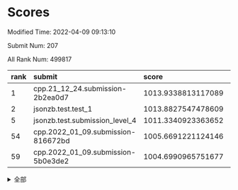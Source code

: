 # Scores

Modified Time: 2022-04-09 09:13:10

Submit Num: 207

All Rank Num: 499817

| rank |               submit               |       score        |       sigma        | pk_num |
| :--- | :--------------------------------- | :----------------- | :----------------- | :----- |
| 1    | cpp.21_12_24.submission-2b2ea0d7   | 1013.9338813117089 | 0.8104240712650935 | 9660   |
| 2    | jsonzb.test.test_1                 | 1013.8827547478609 | 0.8468006787702513 | 9659   |
| 5    | jsonzb.test.submission_level_4     | 1011.3340923363652 | 0.8006027802126957 | 9658   |
| 54   | cpp.2022_01_09.submission-816672bd | 1005.6691221124146 | 0.7284090038410715 | 9655   |
| 59   | cpp.2022_01_09.submission-5b0e3de2 | 1004.6990965751677 | 0.7076879916772566 | 9655   |


<details>
<summary>全部</summary>

| rank |                 submit                 |       score        |       sigma        | pk_num |
| :--- | :------------------------------------- | :----------------- | :----------------- | :----- |
| 1    | cpp.21_12_24.submission-2b2ea0d7       | 1013.9338813117089 | 0.8104240712650935 | 9660   |
| 2    | jsonzb.test.test_1                     | 1013.8827547478609 | 0.8468006787702513 | 9659   |
| 3    | gobigger.level_3.submission_level_3_26 | 1012.0504006747416 | 0.7825673030485736 | 9662   |
| 4    | gobigger.level_3.submission_level_3_37 | 1011.7130903209652 | 0.7868765871116522 | 9655   |
| 5    | jsonzb.test.submission_level_4         | 1011.3340923363652 | 0.8006027802126957 | 9658   |
| 6    | gobigger.level_3.submission_level_3_40 | 1011.0979276943826 | 0.7765324369725886 | 9663   |
| 7    | gobigger.level_3.submission_level_3_46 | 1011.0022838363567 | 0.7475541254541843 | 9659   |
| 8    | gobigger.level_3.submission_level_3_10 | 1010.9787357008507 | 0.774199487226892  | 9659   |
| 9    | gobigger.level_3.submission_level_3_27 | 1010.85458170822   | 0.7564510391815277 | 9655   |
| 10   | gobigger.level_3.submission_level_3_30 | 1010.8118892828525 | 0.7759042840367092 | 9659   |
| 11   | gobigger.level_3.submission_level_3_25 | 1010.7858213860324 | 0.7738322941324871 | 9660   |
| 12   | gobigger.level_3.submission_level_3_7  | 1010.6291349587733 | 0.7702587015595734 | 9655   |
| 13   | gobigger.level_3.submission_level_3_8  | 1010.5382000074669 | 0.7425162305282439 | 9665   |
| 14   | gobigger.level_3.submission_level_3_41 | 1010.4906591748052 | 0.7671632617405659 | 9661   |
| 15   | gobigger.level_3.submission_level_3_23 | 1010.3774216817753 | 0.7408597621805458 | 9657   |
| 16   | gobigger.level_3.submission_level_3_12 | 1010.3381996530243 | 0.7673640168496018 | 9663   |
| 17   | gobigger.level_3.submission_level_3_44 | 1010.3168960551436 | 0.7721805107445825 | 9658   |
| 18   | gobigger.level_3.submission_level_3_47 | 1010.2812786771642 | 0.7669473481864458 | 9660   |
| 19   | gobigger.level_3.submission_level_3_2  | 1010.2529429824126 | 0.7861734442323929 | 9654   |
| 20   | gobigger.level_3.submission_level_3_45 | 1010.2286096365244 | 0.75794134463173   | 9663   |
| 21   | gobigger.level_3.submission_level_3_29 | 1010.1075657572865 | 0.7392031312235501 | 9658   |
| 22   | gobigger.level_3.submission_level_3_17 | 1010.0438921997956 | 0.7607279199042838 | 9660   |
| 23   | gobigger.level_3.submission_level_3_19 | 1010.038266583704  | 0.7522032662530278 | 9662   |
| 24   | gobigger.level_3.submission_level_3_48 | 1010.0344125488102 | 0.7836689292490764 | 9660   |
| 25   | gobigger.level_3.submission_level_3_34 | 1009.9945823035357 | 0.7625994579296267 | 9658   |
| 26   | gobigger.level_3.submission_level_3_13 | 1009.9474219002642 | 0.7410851369962369 | 9662   |
| 27   | gobigger.level_3.submission_level_3_38 | 1009.8890828365679 | 0.7394504120063906 | 9657   |
| 28   | gobigger.level_3.submission_level_3_28 | 1009.8235976615966 | 0.7463933039305892 | 9657   |
| 29   | gobigger.level_3.submission_level_3_33 | 1009.7394495707615 | 0.7651322769376372 | 9655   |
| 30   | gobigger.level_3.submission_level_3_36 | 1009.7210793084669 | 0.770035051240386  | 9657   |
| 31   | gobigger.level_3.submission_level_3_22 | 1009.7203451516056 | 0.7450191760193543 | 9658   |
| 32   | gobigger.level_3.submission_level_3_15 | 1009.7037396074177 | 0.762863925534332  | 9656   |
| 33   | gobigger.level_3.submission_level_3_20 | 1009.6854816701745 | 0.7358551088457201 | 9657   |
| 34   | gobigger.level_3.submission_level_3_1  | 1009.6447650977286 | 0.7749595610090341 | 9657   |
| 35   | gobigger.level_3.submission_level_3_49 | 1009.5557919466494 | 0.7610900009027982 | 9658   |
| 36   | gobigger.level_3.submission_level_3_4  | 1009.4154333376413 | 0.7500832503575876 | 9653   |
| 37   | gobigger.level_3.submission_level_3_42 | 1009.4105507065544 | 0.7339697228387807 | 9661   |
| 38   | gobigger.level_3.submission_level_3_24 | 1009.3846736544873 | 0.749970513850549  | 9657   |
| 39   | gobigger.level_3.submission_level_3_18 | 1009.3821592656202 | 0.7510640230700623 | 9658   |
| 40   | gobigger.level_3.submission_level_3_43 | 1009.3221017398117 | 0.7516107231026625 | 9659   |
| 41   | gobigger.level_3.submission_level_3_16 | 1009.3127044628484 | 0.747199007099437  | 9663   |
| 42   | gobigger.level_3.submission_level_3_21 | 1009.2993809536961 | 0.7432732857431195 | 9658   |
| 43   | gobigger.level_3.submission_level_3_3  | 1009.2984315946808 | 0.7707134879317435 | 9661   |
| 44   | gobigger.level_3.submission_level_3_32 | 1009.2532414359532 | 0.7576189995882092 | 9656   |
| 45   | gobigger.level_3.submission_level_3_11 | 1009.206768368736  | 0.757379397910574  | 9655   |
| 46   | gobigger.level_3.submission_level_3_35 | 1009.193069633459  | 0.738803051562939  | 9656   |
| 47   | gobigger.level_3.submission_level_3_31 | 1009.0765657867393 | 0.761563271031247  | 9656   |
| 48   | gobigger.level_3.submission_level_3_0  | 1009.0635856864627 | 0.7331634697617226 | 9656   |
| 49   | gobigger.level_3.submission_level_3_5  | 1008.8437564077849 | 0.7701297730105525 | 9659   |
| 50   | gobigger.level_3.submission_level_3_39 | 1008.7030225388331 | 0.753981630542493  | 9660   |
| 51   | gobigger.level_3.submission_level_3_9  | 1008.616616939501  | 0.7324396992280258 | 9659   |
| 52   | gobigger.level_3.submission_level_3_14 | 1008.5770595928375 | 0.7498717081501274 | 9656   |
| 53   | gobigger.level_3.submission_level_3_6  | 1008.2030262589631 | 0.7275263399271994 | 9660   |
| 54   | cpp.2022_01_09.submission-816672bd     | 1005.6691221124146 | 0.7284090038410715 | 9655   |
| 55   | gobigger.level_1.submission_level_1_20 | 1005.2206155005114 | 0.7072712843056648 | 9660   |
| 56   | gobigger.level_1.submission_level_1_4  | 1005.187385619767  | 0.7202296627047418 | 9660   |
| 57   | gobigger.level_1.submission_level_1_33 | 1005.0830487645326 | 0.7137269372146002 | 9665   |
| 58   | gobigger.level_1.submission_level_1_23 | 1004.986625047172  | 0.7155010613516388 | 9655   |
| 59   | cpp.2022_01_09.submission-5b0e3de2     | 1004.6990965751677 | 0.7076879916772566 | 9655   |
| 60   | gobigger.level_1.submission_level_1_35 | 1004.6505949220617 | 0.7156857011188754 | 9657   |
| 61   | gobigger.level_1.submission_level_1_2  | 1004.338847926813  | 0.7201889208376182 | 9657   |
| 62   | gobigger.level_1.submission_level_1_0  | 1004.310861347375  | 0.7143118350440278 | 9659   |
| 63   | gobigger.level_1.submission_level_1_36 | 1004.2122604787738 | 0.7160669572137883 | 9663   |
| 64   | gobigger.level_1.submission_level_1_49 | 1004.1539535925616 | 0.7142180091360029 | 9656   |
| 65   | gobigger.level_1.submission_level_1_21 | 1004.0903751623088 | 0.711617308001009  | 9663   |
| 66   | gobigger.level_1.submission_level_1_26 | 1004.0068304442644 | 0.7033000330041299 | 9658   |
| 67   | gobigger.level_1.submission_level_1_40 | 1003.9952749247432 | 0.7209674227616124 | 9656   |
| 68   | gobigger.level_1.submission_level_1_11 | 1003.9300017470082 | 0.7172680658043973 | 9656   |
| 69   | gobigger.level_1.submission_level_1_37 | 1003.8461156504782 | 0.7191349345372333 | 9661   |
| 70   | gobigger.level_1.submission_level_1_25 | 1003.7800635013401 | 0.7080408503425649 | 9656   |
| 71   | gobigger.level_1.submission_level_1_34 | 1003.7689201082777 | 0.709579575138432  | 9659   |
| 72   | gobigger.level_1.submission_level_1_30 | 1003.7561049449886 | 0.718605752086889  | 9659   |
| 73   | gobigger.level_1.submission_level_1_19 | 1003.6062585329671 | 0.7165464863064863 | 9658   |
| 74   | gobigger.level_1.submission_level_1_8  | 1003.5771090593632 | 0.7098945999852161 | 9655   |
| 75   | gobigger.level_1.submission_level_1_27 | 1003.5273265413681 | 0.7209729995794928 | 9657   |
| 76   | gobigger.level_1.submission_level_1_47 | 1003.505132452176  | 0.715002957504687  | 9657   |
| 77   | gobigger.level_1.submission_level_1_7  | 1003.4959272702052 | 0.7156112017922426 | 9656   |
| 78   | gobigger.level_1.submission_level_1_43 | 1003.4129461174763 | 0.7003561481814109 | 9659   |
| 79   | gobigger.level_1.submission_level_1_48 | 1003.4046485255707 | 0.705984624349084  | 9662   |
| 80   | gobigger.level_1.submission_level_1_10 | 1003.3504784099498 | 0.718355527708953  | 9660   |
| 81   | gobigger.level_1.submission_level_1_38 | 1003.3482068564972 | 0.7096636798867519 | 9660   |
| 82   | gobigger.level_1.submission_level_1_6  | 1003.2603029190537 | 0.7180507685194814 | 9658   |
| 83   | gobigger.level_1.submission_level_1_28 | 1003.2584369650954 | 0.7153476692107362 | 9660   |
| 84   | gobigger.level_1.submission_level_1_45 | 1003.2440643956185 | 0.7177825815743152 | 9661   |
| 85   | gobigger.level_1.submission_level_1_22 | 1003.217054665949  | 0.710488516026684  | 9660   |
| 86   | gobigger.level_1.submission_level_1_46 | 1003.1661381538598 | 0.7144705752762951 | 9656   |
| 87   | gobigger.level_1.submission_level_1_32 | 1003.1530149591606 | 0.7174784592534426 | 9658   |
| 88   | gobigger.level_1.submission_level_1_17 | 1003.1051736640185 | 0.7203404901423864 | 9656   |
| 89   | gobigger.level_1.submission_level_1_42 | 1003.0996943638874 | 0.7120363968047448 | 9658   |
| 90   | gobigger.level_1.submission_level_1_15 | 1002.9929117005813 | 0.7118230472853773 | 9661   |
| 91   | gobigger.level_1.submission_level_1_31 | 1002.9741526422894 | 0.7212948192267774 | 9658   |
| 92   | gobigger.level_1.submission_level_1_9  | 1002.9259881940919 | 0.7178206720588045 | 9656   |
| 93   | gobigger.level_1.submission_level_1_3  | 1002.913178438424  | 0.7187820530629824 | 9655   |
| 94   | gobigger.level_1.submission_level_1_12 | 1002.8734205880598 | 0.7135796307412109 | 9661   |
| 95   | gobigger.level_1.submission_level_1_5  | 1002.8542517840519 | 0.7143053513112113 | 9663   |
| 96   | gobigger.level_1.submission_level_1_16 | 1002.8074337876488 | 0.7179113297097097 | 9651   |
| 97   | gobigger.level_1.submission_level_1_41 | 1002.7714546394989 | 0.7066081605130509 | 9652   |
| 98   | gobigger.level_1.submission_level_1_18 | 1002.7366605130716 | 0.7164783382651723 | 9661   |
| 99   | gobigger.level_1.submission_level_1_1  | 1002.2593261184073 | 0.7207499889204152 | 9662   |
| 100  | gobigger.level_1.submission_level_1_24 | 1002.1588923353146 | 0.7024217164035904 | 9659   |
| 101  | gobigger.level_1.submission_level_1_14 | 1002.0791449555343 | 0.7111468391487397 | 9657   |
| 102  | gobigger.level_1.submission_level_1_13 | 1002.0318795709264 | 0.715721635426197  | 9651   |
| 103  | gobigger.level_1.submission_level_1_39 | 1001.9843155436799 | 0.7155839188110316 | 9660   |
| 104  | gobigger.level_1.submission_level_1_29 | 1001.5022020147758 | 0.7224064512425267 | 9661   |
| 105  | gobigger.level_1.submission_level_1_44 | 1001.0552193187049 | 0.701095623848549  | 9655   |
| 106  | gobigger.random.submission_random_25   | 997.612991053977   | 0.7020322249001418 | 9656   |
| 107  | gobigger.random.submission_random_9    | 997.4207224500744  | 0.7134918998688718 | 9655   |
| 108  | gobigger.random.submission_random_13   | 997.3957318296441  | 0.6983868782263756 | 9661   |
| 109  | gobigger.random.submission_random_39   | 997.1091358897627  | 0.7164504988783686 | 9658   |
| 110  | gobigger.random.submission_random_17   | 997.0519390020829  | 0.7103427538460472 | 9655   |
| 111  | gobigger.random.submission_random_4    | 996.9900372865927  | 0.7186025000581822 | 9657   |
| 112  | gobigger.random.submission_random_47   | 996.9492500368177  | 0.7225749610714318 | 9657   |
| 113  | gobigger.random.submission_random_49   | 996.7370609077237  | 0.7076611564859983 | 9660   |
| 114  | gobigger.random.submission_random_14   | 996.7127409704822  | 0.6972161248863639 | 9661   |
| 115  | gobigger.random.submission_random_41   | 996.6913020836956  | 0.7074171136003418 | 9656   |
| 116  | gobigger.random.submission_random_20   | 996.6748495520276  | 0.7102264308061785 | 9661   |
| 117  | gobigger.random.submission_random_34   | 996.6068084467155  | 0.7034121342231123 | 9657   |
| 118  | gobigger.random.submission_random_23   | 996.5406513376743  | 0.6919149923054803 | 9654   |
| 119  | gobigger.random.submission_random_46   | 996.5381376434744  | 0.7116748806040374 | 9662   |
| 120  | gobigger.random.submission_random_35   | 996.5214645849575  | 0.7219593062114398 | 9658   |
| 121  | gobigger.random.submission_random_29   | 996.5007363182588  | 0.700885548043679  | 9652   |
| 122  | gobigger.random.submission_random_30   | 996.4866247038116  | 0.7090274038261337 | 9658   |
| 123  | gobigger.random.submission_random_1    | 996.4671646056009  | 0.7029151257049739 | 9664   |
| 124  | gobigger.random.submission_random_24   | 996.406664557542   | 0.7057112771214181 | 9664   |
| 125  | gobigger.random.submission_random_26   | 996.4058497319506  | 0.7100645532353835 | 9661   |
| 126  | gobigger.random.submission_random_22   | 996.309432258349   | 0.7159883676114795 | 9656   |
| 127  | gobigger.random.submission_random_43   | 996.3040693178227  | 0.7163366911119882 | 9659   |
| 128  | gobigger.random.submission_random_8    | 996.2628880122393  | 0.7078890256084844 | 9650   |
| 129  | gobigger.random.submission_random_36   | 996.2523851186181  | 0.7015828998819168 | 9659   |
| 130  | gobigger.random.submission_random_32   | 996.2224927944494  | 0.7212913489482756 | 9661   |
| 131  | gobigger.random.submission_random_5    | 996.1589443465583  | 0.6994432628720125 | 9657   |
| 132  | gobigger.random.submission_random_42   | 996.0874352665012  | 0.7305731598179094 | 9659   |
| 133  | gobigger.random.submission_random_19   | 995.9899770117489  | 0.694915257784035  | 9656   |
| 134  | gobigger.random.submission_random_31   | 995.9588408883509  | 0.723427933002762  | 9660   |
| 135  | gobigger.random.submission_random_18   | 995.9271954165479  | 0.7265226499739524 | 9657   |
| 136  | gobigger.random.submission_random_48   | 995.8600496864788  | 0.7247897953261512 | 9661   |
| 137  | gobigger.random.submission_random_7    | 995.8239460654667  | 0.7076353122780302 | 9660   |
| 138  | gobigger.random.submission_random_37   | 995.7924638433434  | 0.72398849903292   | 9657   |
| 139  | gobigger.random.submission_random_10   | 995.7637145349428  | 0.7117648520531342 | 9654   |
| 140  | gobigger.random.submission_random_11   | 995.7278905913024  | 0.7034268432160967 | 9655   |
| 141  | gobigger.random.submission_random_0    | 995.6553031958307  | 0.7111482769209055 | 9660   |
| 142  | gobigger.random.submission_random_2    | 995.6056365197536  | 0.7071831116488866 | 9654   |
| 143  | gobigger.random.submission_random_6    | 995.5865578790916  | 0.7115933566512227 | 9660   |
| 144  | gobigger.random.submission_random_44   | 995.5552378056009  | 0.7024842512738497 | 9660   |
| 145  | gobigger.random.submission_random_27   | 995.5528736650756  | 0.7081052166422747 | 9660   |
| 146  | gobigger.random.submission_random_40   | 995.4073860593338  | 0.7247207762750698 | 9661   |
| 147  | gobigger.random.submission_random_3    | 995.3214471005288  | 0.7055737701225151 | 9661   |
| 148  | gobigger.random.submission_random_33   | 995.295540863952   | 0.7215750572496559 | 9656   |
| 149  | gobigger.random.submission_random_21   | 995.260518110551   | 0.7301340480647455 | 9656   |
| 150  | gobigger.random.submission_random_15   | 995.0736704178613  | 0.7209664968916428 | 9659   |
| 151  | gobigger.random.submission_random_16   | 995.0185885925601  | 0.7169787648129016 | 9660   |
| 152  | gobigger.random.submission_random_45   | 994.8896320992912  | 0.7180478874199282 | 9657   |
| 153  | gobigger.random.submission_random_38   | 994.7419633401705  | 0.7052497473755599 | 9655   |
| 154  | gobigger.random.submission_random_28   | 994.6191990585635  | 0.7158141182690092 | 9656   |
| 155  | gobigger.random.submission_random_12   | 994.2414123967814  | 0.7257012010118352 | 9660   |
| 156  | gobigger.level_2.submission_level_2_16 | 994.1515588407701  | 0.7307617943815263 | 9658   |
| 157  | gobigger.level_2.submission_level_2_19 | 993.9381174721378  | 0.7313031740005956 | 9662   |
| 158  | gobigger.level_2.submission_level_2_18 | 993.6784221703197  | 0.7265590240915669 | 9657   |
| 159  | gobigger.level_2.submission_level_2_20 | 993.5312416518036  | 0.7289932572466868 | 9661   |
| 160  | gobigger.level_2.submission_level_2_4  | 993.3895752942955  | 0.7389768023663107 | 9657   |
| 161  | gobigger.level_2.submission_level_2_6  | 993.3017103546222  | 0.743253204170283  | 9659   |
| 162  | gobigger.level_2.submission_level_2_3  | 993.2775114362285  | 0.7403010525641118 | 9657   |
| 163  | gobigger.level_2.submission_level_2_1  | 993.0331709143442  | 0.7473047464055793 | 9658   |
| 164  | gobigger.level_2.submission_level_2_24 | 992.9457133653588  | 0.7479916363428989 | 9652   |
| 165  | gobigger.level_2.submission_level_2_47 | 992.9347184118069  | 0.7260504766654933 | 9655   |
| 166  | gobigger.level_2.submission_level_2_10 | 992.9240586784811  | 0.7467097299006592 | 9661   |
| 167  | gobigger.level_2.submission_level_2_48 | 992.8762844092342  | 0.745100876126716  | 9659   |
| 168  | gobigger.level_2.submission_level_2_7  | 992.8530993644453  | 0.7470731939875053 | 9659   |
| 169  | gobigger.level_2.submission_level_2_31 | 992.7757787817155  | 0.7355695118916385 | 9662   |
| 170  | gobigger.level_2.submission_level_2_29 | 992.7704983066143  | 0.7283979445710868 | 9660   |
| 171  | gobigger.level_2.submission_level_2_22 | 992.725341033063   | 0.7325811992609899 | 9659   |
| 172  | gobigger.level_2.submission_level_2_42 | 992.7160431011414  | 0.7325556694167692 | 9659   |
| 173  | gobigger.level_2.submission_level_2_25 | 992.5919899393785  | 0.7199534235287036 | 9655   |
| 174  | gobigger.level_2.submission_level_2_44 | 992.5711027931774  | 0.7310266089302063 | 9656   |
| 175  | gobigger.level_2.submission_level_2_13 | 992.5521393911567  | 0.7238306534984333 | 9656   |
| 176  | gobigger.level_2.submission_level_2_9  | 992.3176239574448  | 0.7414731302826325 | 9658   |
| 177  | gobigger.level_2.submission_level_2_5  | 992.2693484467206  | 0.7330012659364423 | 9660   |
| 178  | gobigger.level_2.submission_level_2_12 | 992.2677178486514  | 0.7330078743441327 | 9660   |
| 179  | gobigger.level_2.submission_level_2_32 | 992.1895393341061  | 0.7438538023943341 | 9657   |
| 180  | gobigger.level_2.submission_level_2_17 | 992.1754211040324  | 0.7522042277386394 | 9653   |
| 181  | gobigger.level_2.submission_level_2_39 | 992.1288013673998  | 0.742630346996749  | 9658   |
| 182  | gobigger.level_2.submission_level_2_26 | 992.0882263224772  | 0.7463807426102806 | 9658   |
| 183  | gobigger.level_2.submission_level_2_27 | 992.0333169493638  | 0.735435587080551  | 9657   |
| 184  | gobigger.level_2.submission_level_2_30 | 991.9325664000079  | 0.7524141592806765 | 9662   |
| 185  | gobigger.level_2.submission_level_2_40 | 991.9321585457524  | 0.7451099064264148 | 9657   |
| 186  | gobigger.level_2.submission_level_2_34 | 991.7476615448716  | 0.7278671308079228 | 9662   |
| 187  | gobigger.level_2.submission_level_2_0  | 991.7264920372165  | 0.7550894644663478 | 9658   |
| 188  | gobigger.level_2.submission_level_2_38 | 991.722569116551   | 0.7564836345725013 | 9658   |
| 189  | gobigger.level_2.submission_level_2_33 | 991.6891805200024  | 0.7647715085130246 | 9657   |
| 190  | gobigger.level_2.submission_level_2_23 | 991.6723139091544  | 0.7587362938595658 | 9658   |
| 191  | gobigger.level_2.submission_level_2_35 | 991.6633084284839  | 0.7472970368204548 | 9662   |
| 192  | gobigger.level_2.submission_level_2_8  | 991.4604103133713  | 0.742856079674539  | 9660   |
| 193  | gobigger.level_2.submission_level_2_36 | 991.3696670685852  | 0.7663094421811859 | 9662   |
| 194  | gobigger.level_2.submission_level_2_45 | 991.2970874462424  | 0.7624675681134235 | 9661   |
| 195  | gobigger.level_2.submission_level_2_15 | 991.2877542936649  | 0.7544319422270197 | 9663   |
| 196  | gobigger.level_2.submission_level_2_11 | 991.2507484904496  | 0.7682099882501219 | 9656   |
| 197  | gobigger.level_2.submission_level_2_21 | 991.182159095723   | 0.7599754521661594 | 9658   |
| 198  | gobigger.level_2.submission_level_2_28 | 990.9896733211262  | 0.7695656742388535 | 9660   |
| 199  | gobigger.level_2.submission_level_2_41 | 990.9338506433253  | 0.7651177716289123 | 9661   |
| 200  | gobigger.level_2.submission_level_2_46 | 990.9234041888454  | 0.7532177104537852 | 9658   |
| 201  | gobigger.level_2.submission_level_2_49 | 990.9065328553975  | 0.7395120122930141 | 9656   |
| 202  | gobigger.level_2.submission_level_2_14 | 990.7215281235918  | 0.7581490934882222 | 9661   |
| 203  | gobigger.level_2.submission_level_2_37 | 990.5972489707497  | 0.7558137470731355 | 9662   |
| 204  | gobigger.level_2.submission_level_2_43 | 990.0524367707421  | 0.7695320441315422 | 9660   |
| 205  | gobigger.level_2.submission_level_2_2  | 989.4133128530036  | 0.7767801458774283 | 9656   |
| 206  | gobigger.none.submission_none_0        | 975.9894803892383  | 1.448150282053703  | 9656   |
| 207  | gobigger.none.submission_none_1        | 975.7223518551551  | 1.4459873256425335 | 9657   |

</details>